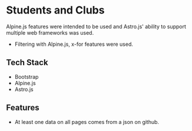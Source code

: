 # Students and Clubs
Alpine.js features were intended to be used and Astro.js' ability to support multiple web frameworks was used.
- Filtering with Alpine.js, x-for features were used.

## Tech Stack
- Bootstrap
- Alpine.js
- Astro.js

## Features
- At least one data on all pages comes from a json on github.

